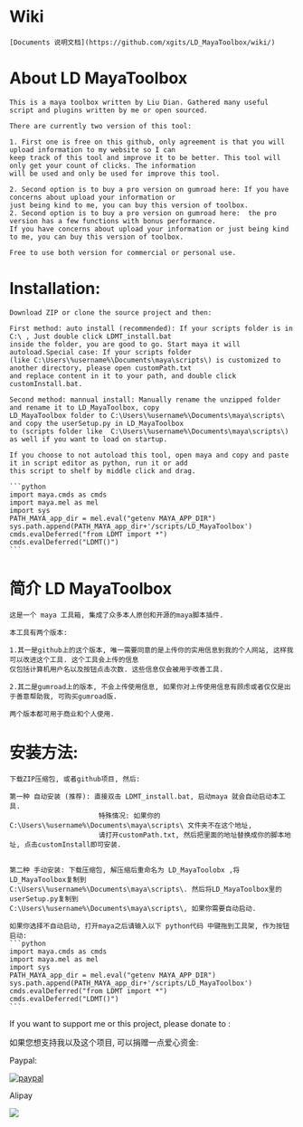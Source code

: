 
# Wiki
    [Documents 说明文档](https://github.com/xgits/LD_MayaToolbox/wiki/)

# About LD MayaToolbox
    This is a maya toolbox written by Liu Dian. Gathered many useful script and plugins written by me or open sourced.

    There are currently two version of this tool:
    
    1. First one is free on this github, only agreement is that you will upload information to my website so I can
    keep track of this tool and improve it to be better. This tool will only get your count of clicks. The information
    will be used and only be used for improve this tool. 

    2. Second option is to buy a pro version on gumroad here: If you have concerns about upload your information or 
    just being kind to me, you can buy this version of toolbox. 
    2. Second option is to buy a pro version on gumroad here:  the pro version has a few functions with bonus performance. 
    If you have concerns about upload your information or just being kind to me, you can buy this version of toolbox. 

    Free to use both version for commercial or personal use.

# Installation:

    Download ZIP or clone the source project and then:

    First method: auto install (recommended): If your scripts folder is in C:\ , Just double click LDMT_install.bat 
    inside the folder, you are good to go. Start maya it will autoload.Special case: If your scripts folder 
    (like C:\Users\%username%\Documents\maya\scripts\) is customized to another directory, please open customPath.txt
    and replace content in it to your path, and double click customInstall.bat.

    Second method: mannual install: Manually rename the unzipped folder and rename it to LD_MayaToolbox, copy 
    LD_MayaToolbox folder to C:\Users\%username%\Documents\maya\scripts\ and copy the userSetup.py in LD_MayaToolbox 
    to (scripts folder like  C:\Users\%username%\Documents\maya\scripts\) as well if you want to load on startup.

    If you choose to not autoload this tool, open maya and copy and paste it in script editor as python, run it or add 
    this script to shelf by middle click and drag.

    ```python
    import maya.cmds as cmds 
    import maya.mel as mel
    import sys
    PATH_MAYA_app_dir = mel.eval("getenv MAYA_APP_DIR")
    sys.path.append(PATH_MAYA_app_dir+'/scripts/LD_MayaToolbox')
    cmds.evalDeferred("from LDMT import *")
    cmds.evalDeferred("LDMT()") 
    ```

# 简介 LD MayaToolbox
    这是一个 maya 工具箱, 集成了众多本人原创和开源的maya脚本插件.

    本工具有两个版本:
    
    1.其一是github上的这个版本, 唯一需要同意的是上传你的实用信息到我的个人网站, 这样我可以改进这个工具. 这个工具会上传的信息
    仅包括计算机用户名以及按钮点击次数. 这些信息仅会被用于改善工具.

    2.其二是gumroad上的版本, 不会上传使用信息, 如果你对上传使用信息有顾虑或者仅仅是出于善意帮助我, 可购买gumroad版.

    两个版本都可用于商业和个人使用.

# 安装方法:
    下载ZIP压缩包, 或者github项目, 然后:

    第一种 自动安装 (推荐): 直接双击 LDMT_install.bat, 启动maya 就会自动启动本工具. 
                          特殊情况: 如果你的C:\Users\%username%\Documents\maya\scripts\ 文件夹不在这个地址, 
                          请打开customPath.txt, 然后把里面的地址替换成你的脚本地址, 点击customInstall即可安装.
                    

    第二种 手动安装: 下载压缩包, 解压缩后重命名为 LD_MayaToolobx ,将LD_MayaToolbox复制到    
    C:\Users\%username%\Documents\maya\scripts\. 然后将LD_MayaToolbox里的userSetup.py复制到
    C:\Users\%username%\Documents\maya\scripts\, 如果你需要自动启动.
        
    如果你选择不自动启动, 打开maya之后请输入以下 python代码 中键拖到工具架, 作为按钮启动:
    ```python
    import maya.cmds as cmds 
    import maya.mel as mel
    import sys
    PATH_MAYA_app_dir = mel.eval("getenv MAYA_APP_DIR")
    sys.path.append(PATH_MAYA_app_dir+'/scripts/LD_MayaToolbox')
    cmds.evalDeferred("from LDMT import *")
    cmds.evalDeferred("LDMT()") 
    ```
If you want to support me or this project, please donate to :

如果您想支持我以及这个项目, 可以捐赠一点爱心资金:

Paypal:

[![paypal](https://www.paypalobjects.com/en_US/i/btn/btn_donateCC_LG.gif)](http://paypal.me/xgits)

Alipay

![](http://www.xgits.com:8181/uploads/201805/resume/attach_15300a3ac989111e.png)
